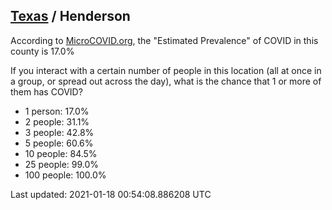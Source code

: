 
## [Texas](/united-states/texas) / Henderson

According to [MicroCOVID.org](http://microcovid.org),
the "Estimated Prevalence" of COVID in this county is 17.0%

If you interact with a certain number of people in this location
(all at once in a group, or spread out across the day), what is the chance that
1 or more of them has COVID?

- 1 person: 17.0%
- 2 people: 31.1%
- 3 people: 42.8%
- 5 people: 60.6%
- 10 people: 84.5%
- 25 people: 99.0%
- 100 people: 100.0%

Last updated: 2021-01-18 00:54:08.886208 UTC
